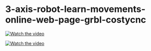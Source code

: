 # 3-axis-robot-learn-movements-online-web-page-grbl-costycnc

[![Watch the video](https://img.youtube.com/vi/OY3z75zqwP8/hqdefault.jpg)](https://www.youtube.com/embed/OY3z75zqwP8)

[![Watch the video](https://img.youtube.com/vi/RiZj7So3t-4/hqdefault.jpg)](https://www.youtube.com/embed/RiZj7So3t-4)


